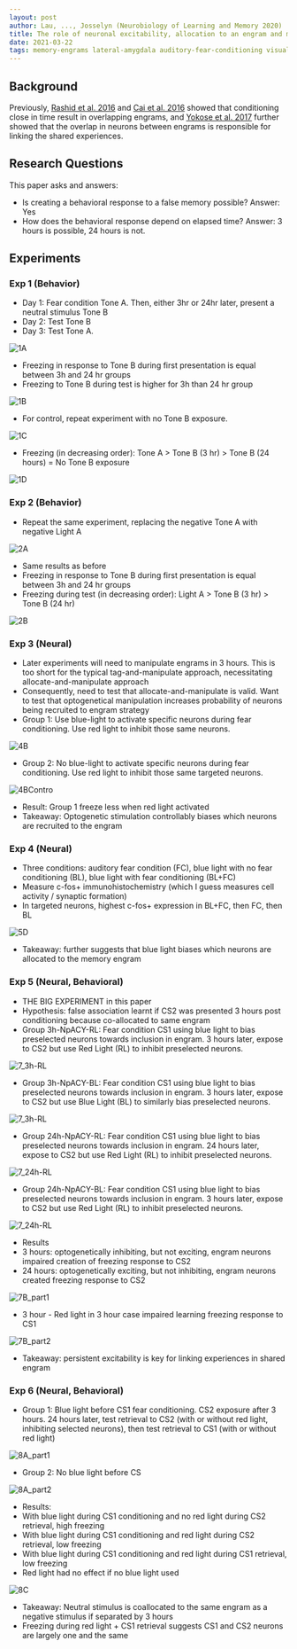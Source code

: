 ```yaml
---
layout: post
author: Lau, ..., Josselyn (Neurobiology of Learning and Memory 2020)
title: The role of neuronal excitability, allocation to an engram and memory linking in the behavioral generation of a false memory in mice
date: 2021-03-22
tags: memory-engrams lateral-amygdala auditory-fear-conditioning visual-fear-conditioning optogenetics
---
```


## Background

Previously, [Rashid et al. 2016](rashid_science_2016_competition_memory_engrams.md)
and [Cai et al. 2016](cai_nature_2016_shared_memory_engrams.md) showed that conditioning
close in time result in overlapping engrams, and [Yokose et al. 2017](yokose_science_2017_overlapping_memory_engrams.md)
further showed that the overlap in neurons between engrams is responsible for linking the
shared experiences.

## Research Questions

This paper asks and answers:

- Is creating a behavioral response to a false memory possible? Answer: Yes
- How does the behavioral response depend on elapsed time? Answer: 3 hours is possible, 24 hours is not.

## Experiments

### Exp 1 (Behavior)

- Day 1: Fear condition Tone A. Then, either 3hr or 24hr later, present a neutral stimulus Tone B
- Day 2: Test Tone B 
- Day 3: Test Tone A.

![1A](lau_neurobiology_2020_behavioral_generation_of_false_memory/1A.png)

- Freezing in response to Tone B during first presentation is equal between 3h and 24 hr groups
- Freezing to Tone B during test is higher for 3h than 24 hr group

![1B](lau_neurobiology_2020_behavioral_generation_of_false_memory/1B.png)

- For control, repeat experiment with no Tone B exposure.

![1C](lau_neurobiology_2020_behavioral_generation_of_false_memory/1C.png)

- Freezing (in decreasing order): Tone A > Tone B (3 hr) > Tone B (24 hours) = No Tone B exposure

![1D](lau_neurobiology_2020_behavioral_generation_of_false_memory/1D.png)


### Exp 2 (Behavior)

- Repeat the same experiment, replacing the negative Tone A with negative Light A

![2A](lau_neurobiology_2020_behavioral_generation_of_false_memory/2A.png)

- Same results as before
- Freezing in response to Tone B during first presentation is equal between 3h and 24 hr groups  
- Freezing during test (in decreasing order): Light A > Tone B (3 hr) > Tone B (24 hr)

![2B](lau_neurobiology_2020_behavioral_generation_of_false_memory/2B.png)

### Exp 3 (Neural)

- Later experiments will need to manipulate engrams in 3 hours. This is too short for
  the typical tag-and-manipulate approach, necessitating allocate-and-manipulate approach
- Consequently, need to test that allocate-and-manipulate is valid. Want to test that
  optogenetical manipulation increases probability of neurons being recruited to engram strategy
- Group 1: Use blue-light to activate specific neurons during fear conditioning. Use red light 
  to inhibit those same neurons.

![4B](lau_neurobiology_2020_behavioral_generation_of_false_memory/4B.png)
  

- Group 2: No blue-light to activate specific neurons during fear conditioning. Use red light
  to inhibit those same targeted neurons.

![4BContro](lau_neurobiology_2020_behavioral_generation_of_false_memory/4BControl.png)

- Result: Group 1 freeze less when red light activated
- Takeaway: Optogenetic stimulation controllably biases which neurons are recruited to the engram

### Exp 4 (Neural)

- Three conditions: auditory fear condition (FC), blue light with no fear conditioning (BL), 
 blue light with fear conditioning (BL+FC)
- Measure c-fos+ immunohistochemistry (which I guess measures cell activity / synaptic formation)
- In targeted neurons, highest c-fos+ expression in BL+FC, then FC, then BL

![5D](lau_neurobiology_2020_behavioral_generation_of_false_memory/5D.png)

- Takeaway: further suggests that blue light biases which neurons are allocated to the memory engram

### Exp 5 (Neural, Behavioral)

- THE BIG EXPERIMENT in this paper
- Hypothesis: false association learnt if CS2 was presented 3 hours post conditioning because
co-allocated to same engram
- Group 3h-NpACY-RL: Fear condition CS1 using blue light to bias preselected neurons towards inclusion in engram. 
  3 hours later, expose to CS2 but use Red Light (RL) to inhibit preselected neurons.
  
![7_3h-RL](lau_neurobiology_2020_behavioral_generation_of_false_memory/7_3h-RL.png)  

- Group 3h-NpACY-BL: Fear condition CS1 using blue light to bias preselected neurons towards inclusion in engram.
  3 hours later, expose to CS2 but use Blue Light (BL) to similarly bias preselected neurons.
  
![7_3h-RL](lau_neurobiology_2020_behavioral_generation_of_false_memory/7_3h-BL.png)

- Group 24h-NpACY-RL: Fear condition CS1 using blue light to bias preselected neurons towards inclusion in engram.
  24 hours later, expose to CS2 but use Red Light (RL) to inhibit preselected neurons.

![7_24h-RL](lau_neurobiology_2020_behavioral_generation_of_false_memory/7_24h-RL.png)

- Group 24h-NpACY-BL: Fear condition CS1 using blue light to bias preselected neurons towards inclusion in engram.
  3 hours later, expose to CS2 but use Red Light (RL) to inhibit preselected neurons.

![7_24h-RL](lau_neurobiology_2020_behavioral_generation_of_false_memory/7_24h-BL.png)  

- Results 
- 3 hours: optogenetically inhibiting, but not exciting, engram neurons impaired creation of 
  freezing response to CS2
- 24 hours: optogenetically exciting, but not inhibiting, engram neurons created freezing
  response to CS2

![7B_part1](lau_neurobiology_2020_behavioral_generation_of_false_memory/7B_part1.png)

- 3 hour - Red light in 3 hour case impaired learning freezing response to CS1 

![7B_part2](lau_neurobiology_2020_behavioral_generation_of_false_memory/7B_part2.png)

- Takeaway: persistent excitability is key for linking experiences in shared engram

### Exp 6 (Neural, Behavioral)

- Group 1: Blue light before CS1 fear conditioning. CS2 exposure after 3 hours. 
24 hours later, test retrieval to CS2 (with or without red light, inhibiting selected neurons),
  then test retrieval to CS1 (with or without red light)

![8A_part1](lau_neurobiology_2020_behavioral_generation_of_false_memory/8A_part1.png)  

- Group 2: No blue light before CS  

![8A_part2](lau_neurobiology_2020_behavioral_generation_of_false_memory/8A_part2.png)

- Results:
- With blue light during CS1 conditioning and no red light during CS2 retrieval, high freezing
- With blue light during CS1 conditioning and red light during CS2 retrieval, low freezing
- With blue light during CS1 conditioning and red light during CS1 retrieval, low freezing
- Red light had no effect if no blue light used

![8C](lau_neurobiology_2020_behavioral_generation_of_false_memory/8C.png)

- Takeaway: Neutral stimulus is coallocated to the same engram as a negative stimulus if 
separated by 3 hours
- Freezing during red light + CS1 retrieval suggests CS1 and CS2 neurons are largely one and the same 